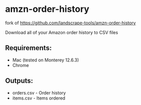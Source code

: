# amzn-order-history

fork of https://github.com/landscrape-tools/amzn-order-history

Download all of your Amazon order history to CSV files

## Requirements:
- Mac (tested on Monterey 12.6.3)
- Chrome

## Outputs:
- orders.csv - Order history
- items.csv  - Items ordered
